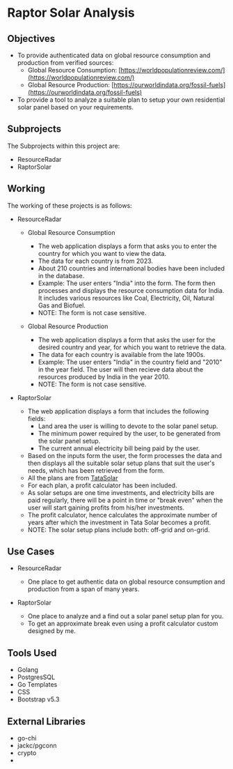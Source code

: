 # Raptor Solar Analysis

## Objectives
- To provide authenticated data on global resource consumption and production from verified sources:
    - Global Resource Consumption: [https://worldpopulationreview.com/](https://worldpopulationreview.com/)
    - Global Resource Production: [https://ourworldindata.org/fossil-fuels](https://ourworldindata.org/fossil-fuels)
- To provide a tool to analyze a suitable plan to setup your own residential solar panel based on your requirements.

## Subprojects
The Subprojects within this project are:
- ResourceRadar
- RaptorSolar

## Working
The working of these projects is as follows:
- ResourceRadar
    - Global Resource Consumption
        - The web application displays a form that asks you to enter the country for which you want to view the data.
        - The data for each country is from 2023.
        - About 210 countries and international bodies have been included in the database.
        - Example: 
        The user enters "India" into the form. The form then processes and displays the resource consumption data for India. It includes various resources like Coal, Electricity, Oil, Natural Gas and Biofuel.
        - NOTE: The form is not case sensitive.

    - Global Resource Production
        - The web application displays a form that asks the user for the desired country and year, for which you want to retrieve the data.
        - The data for each country is available from the late 1900s.
        - Example:
        The user enters "India" in the country field and "2010" in the year field. The user will then recieve data about the resources produced by India in the year 2010.
        - NOTE: The form is not case sensitive.

- RaptorSolar
  - The web application displays a form that includes the following fields:
      - Land area the user is willing to devote to the solar panel setup.
      - The minimum power required by the user, to be generated from the solar panel setup.
      - The current annual electricity bill being paid by the user.
  - Based on the inputs form the user, the form processes the data and then displays all the suitable solar setup plans that suit the user's needs, which has been retrieved from the form.
  - All the plans are from [TataSolar](https://www.tatapowersolar.com/rooftops/residential/)
  - For each plan, a profit calculator has been included.
  - As solar setups are one time investments, and electricity bills are paid regularly, there will be a point in time or  "break even" when the user will start gaining profits from his/her investments.
  - The profit calculator, hence calculates the approximate number of years after which the investment in Tata Solar becomes a profit.
  - NOTE: The solar setup plans include both: off-grid and on-grid.

## Use Cases
- ResourceRadar
  - One place to get authentic data on global resource consumption and production from a span of many years.

- RaptorSolar
  - One place to analyze and a find out a solar panel setup plan for you.
  - To get an approximate break even using a profit calculator custom designed by me.

## Tools Used
- Golang
- PostgresSQL
- Go Templates
- CSS
- Bootstrap v5.3

## External Libraries
- go-chi
- jackc/pgconn
- crypto
- 